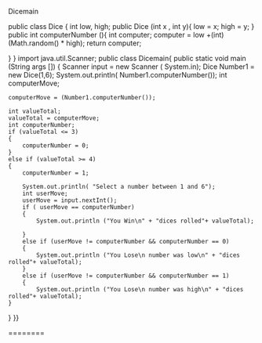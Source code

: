 Dicemain

public class Dice {
int low, high;
public Dice (int x , int y){
  low = x;
	high = y;
}
public int computerNumber (){
	int computer;
	computer = low +(int)(Math.random() * high);
	return computer;
	
}
}
import java.util.Scanner;
public class Dicemain{ 
public static void main (String args [])
{
  Scanner input = new Scanner ( System.in);
	Dice Number1 = new Dice(1,6);
	System.out.println( Number1.computerNumber());
	int computerMove;
	
	computerMove = (Number1.computerNumber());
	
	int valueTotal;
	valueTotal = computerMove;
	int computerNumber;
	if (valueTotal <= 3)
	{
		computerNumber = 0;
	}
	else if (valueTotal >= 4)
	{
		computerNumber = 1;
		
		System.out.println( "Select a number between 1 and 6");
		int userMove;
		userMove = input.nextInt();
		if ( userMove == computerNumber)
		{
			System.out.println ("You Win\n" + "dices rolled"+ valueTotal);
			
		}
		else if (userMove != computerNumber && computerNumber == 0)
		{
			System.out.println ("You Lose\n number was low\n" + "dices rolled"+ valueTotal);
		}
		else if (userMove != computerNumber && computerNumber == 1)
		{
			System.out.println ("You Lose\n number was high\n" + "dices rolled"+ valueTotal);
	}
		
	
}
}}

========
